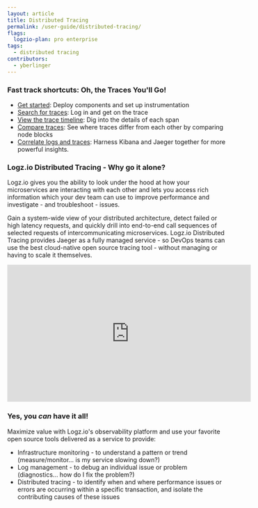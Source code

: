 ```yaml
---
layout: article
title: Distributed Tracing
permalink: /user-guide/distributed-tracing/
flags:
  logzio-plan: pro enterprise
tags:
  - distributed tracing
contributors:
  - yberlinger
---
```


### Fast track shortcuts: Oh, the Traces You'll Go! 

* [Get started](/user-guide/distributed-tracing/getting-started-tracing): Deploy components and set up instrumentation
* [Search for traces](/user-guide/distributed-tracing/tracing-tour): Log in and get on the trace 
* [View the trace timeline](/user-guide/distributed-tracing/trace-timeline): Dig into the details of each span
* [Compare traces](/user-guide/distributed-tracing/compare-traces): See where traces differ from each other by comparing node blocks
* [Correlate logs and traces](/user-guide/distributed-tracing/correlate-traces): Harness Kibana and Jaeger together for more powerful insights.

### Logz.io Distributed Tracing - Why go it alone?

Logz.io gives you the ability to look under the hood at how your microservices are interacting with each other and lets you access rich information which your dev team can use to improve performance and investigate - and  troubleshoot - issues.

Gain a system-wide view of your distributed architecture, detect failed or high latency requests, and quickly drill into end-to-end call sequences of selected requests of intercommunicating microservices. Logz.io Distributed Tracing provides Jaeger as a fully managed service - so DevOps teams can use the best cloud-native open source tracing tool - without managing or having to scale it themselves. 


<iframe width="560" height="315" src="https://play.vidyard.com/NA62kgFX2mLFsvkdMaJ9Kn" frameborder="0" allow="accelerometer; autoplay; clipboard-write; encrypted-media; gyroscope; picture-in-picture" allowfullscreen></iframe>


### Yes, you _can_ have it all!

Maximize value with Logz.io's observability platform and use your favorite open source tools delivered as a service to provide: 

* Infrastructure monitoring - to understand a pattern or trend (measure/monitor... is my service slowing down?)
* Log management - to debug an individual issue or problem (diagnostics... how do I fix the problem?)
* Distributed tracing - to identify when and where performance issues or errors are occurring within a specific transaction, and isolate the contributing causes of these issues





